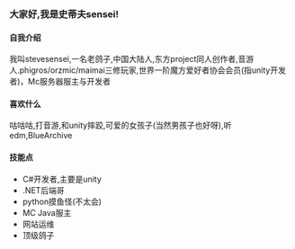 ### 大家好,我是史蒂夫sensei!
#### 自我介绍
  我叫stevesensei,一名老鸽子,中国大陆人,东方project同人创作者,音游人.phigros/orzmic/maimai三修玩家,世界一阶魔方爱好者协会会员(指unity开发者)，Mc服务器服主与开发者
#### 喜欢什么
  咕咕咕,打音游,和unity摔跤,可爱的女孩子(当然男孩子也好呀),听edm,BlueArchive
#### 技能点
 - C#开发者,主要是unity
 - .NET后端哥
 - python摸鱼怪(不太会)
 - MC Java服主
 - 网站运维
 - 顶级鸽子

